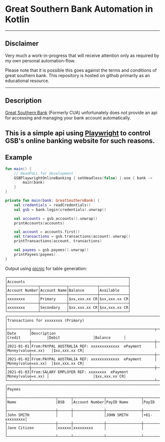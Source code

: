 Great Southern Bank Automation in Kotlin
=
---

Disclaimer
---
Very much a work-in-progress that will receive attention only as required by my own personal automation-flow.

Please note that it is possible this goes against the terms and conditions of great southern bank. This repository is
hosted on github primarily as an educational resource.

---

Description
---

[Great Southern Bank](https://www.greatsouthernbank.com.au/) (Formerly CUA) unfortunately does not provide an api for
accessing and managing your bank account automatically.

This is a simple api using [Playwright](https://playwright.dev/) to control GSB's online banking website for such
reasons.
---

Example
---

```kotlin
fun main() {
    // HeadFULL for development
    GSBPlaywrightOnlineBanking { setHeadless(false) }.use { bank ->
        main(bank)
    }
}

private fun main(bank: GreatSouthernBank) {
    val credentials = readCredentials()
    val gsb = bank.login(credentials).unwrap()

    val accounts = gsb.accounts().unwrap()
    printAccounts(accounts)

    val account = accounts.first()
    val transactions = gsb.transactions(account).unwrap()
    printTransactions(account, transactions)

    val payees = gsb.payees().unwrap()
    printPayees(payees)
}
```

Output using [picnic](https://github.com/JakeWharton/picnic) for table generation:

```text
┌───────────────────────────────────────────────────────┐
│Accounts                                               │
├──────────────┬────────────┬─────────────┬─────────────┤
│Account Number│Account Name│Balance      │Available    │
├──────────────┼────────────┼─────────────┼─────────────┤
│xxxxxxxx      │Primary     │$xx,xxx.xx CR│$xx,xxx.xx CR│
├──────────────┼────────────┼─────────────┼─────────────┤
│xxxxxxxx      │Secondary   │$xx.xxx.xx CR│$xx,xxx.xx CR│
└──────────────┴────────────┴─────────────┴─────────────┘
┌─────────────────────────────────────────────────────────────────────────────────────────────────────────────────────────┐
│Transactions for xxxxxxxx (Primary)                                                                                      │
├──────────┬────────────────────────────────────────────────────────┬──────────────────┬────────────────────┬─────────────┤
│Date      │Description                                             │Credit            │Debit               │Balance      │
├──────────┼────────────────────────────────────────────────────────┼──────────────────┼────────────────────┼─────────────┤
│2021-01-01│From:PAYPAL AUSTRALIA REF: xxxxxxxxxxxxx  ePayment      │                  │Money(value=x.xx)   │$xx,xxx.xx CR│
├──────────┼────────────────────────────────────────────────────────┼──────────────────┼────────────────────┼─────────────┤
│2021-01-02│From:PAYPAL AUSTRALIA REF: xxxxxxxxxxxxx  ePayment      │                  │Money(value=xx.xx)  │$xx,xxx.xx CR│
├──────────┼────────────────────────────────────────────────────────┼──────────────────┼────────────────────┼─────────────┤
│2021-01-03│From:SALARY EMPLOYER REF: xxxxxxxx  ePayment            │Money(value=x.xx) │                    │$xx,xxx.xx CR│
└──────────┴────────────────────────────────────────────────────────┴──────────────────┴────────────────────┴─────────────┘
┌───────────────────────────────────────────────────────────────────────────┐
│Payees                                                                     │
├──────────────────────┬──────┬──────────────┬────────────────┬─────────────┤
│Name                  │BSB   │Account Number│PayID Name      │PayID        │
├──────────────────────┼──────┼──────────────┼────────────────┼─────────────┤
│John SMITH            │      │              │JOHN SMITH      │+61-xxxxxxxxx│
├──────────────────────┼──────┼──────────────┼────────────────┼─────────────┤
│Jane Citizen          │xxxxxx│xxxxxxxxx     │                │             │
└──────────────────────┴──────┴──────────────┴────────────────┴─────────────┘
```